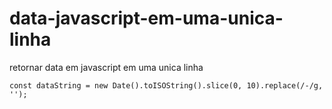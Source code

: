 # data-javascript-em-uma-unica-linha
retornar data em javascript em uma unica linha
```
const dataString = new Date().toISOString().slice(0, 10).replace(/-/g, '');
```
